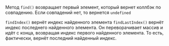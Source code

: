 Метод `find()` возвращает первый элемент, который вернет коллбэк по совпадению.
Если совпадений нет, то вернется `undefined`

`findIndex()` вернёт индекс найденного элемента
`findLastIndex()` вернёт индекс последнего найденного элемента. Он переворачивает массив и идёт с конца, возвращая индекс первого найденного элемента. То есть, фактически, вернёт последний найденный индекс.
